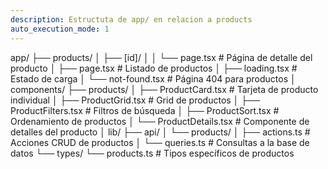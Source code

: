 ```yaml
---
description: Estructuta de app/ en relacion a products
auto_execution_mode: 1
---
```


app/
├── products/
│   ├── [id]/
│   │   └── page.tsx         # Página de detalle del producto
│   ├── page.tsx             # Listado de productos
│   ├── loading.tsx          # Estado de carga
│   └── not-found.tsx        # Página 404 para productos
│
components/
├── products/
│   ├── ProductCard.tsx      # Tarjeta de producto individual
│   ├── ProductGrid.tsx      # Grid de productos
│   ├── ProductFilters.tsx   # Filtros de búsqueda
│   ├── ProductSort.tsx      # Ordenamiento de productos
│   └── ProductDetails.tsx   # Componente de detalles del producto
│
lib/
├── api/
│   └── products/
│       ├── actions.ts       # Acciones CRUD de productos
│       └── queries.ts       # Consultas a la base de datos
└── types/
    └── products.ts          # Tipos específicos de productos